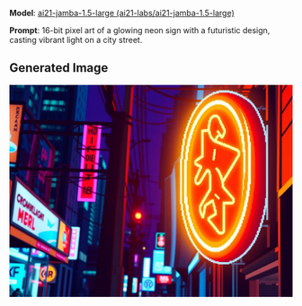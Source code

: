 **Model**: [ai21-jamba-1.5-large (ai21-labs/ai21-jamba-1.5-large)](https://github.com/marketplace/models/azureml-ai21/AI21-Jamba-1-5-Large)

**Prompt**:  16-bit pixel art of a glowing neon sign with a futuristic design, casting vibrant light on a city street.

## Generated Image

![Generated Image](./images/generated-1756401262465-lr89so.png)

